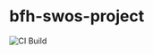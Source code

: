 # bfh-swos-project
![CI Build](https://github.com/biasutti/bfh-swos-project/workflows/CI%20Build/badge.svg)

